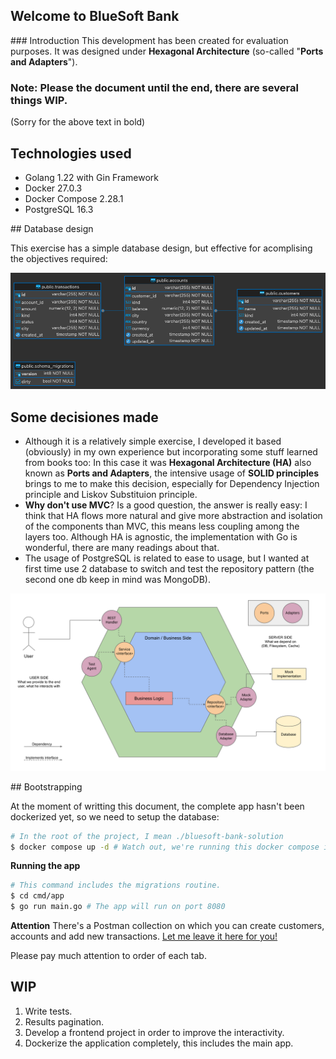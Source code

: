 ## Welcome to BlueSoft Bank

### Introduction
This development has been created for evaluation purposes. It was designed under **Hexagonal Architecture** (so-called "**Ports and Adapters**").

### Note: Please the document until the end, there are several things WIP.
(Sorry for the above text in bold)


## Technologies used

- Golang 1.22 with Gin Framework
- Docker 27.0.3
- Docker Compose 2.28.1
- PostgreSQL 16.3

## Database design

This exercise has a simple database design, but effective for acomplising the objectives required:

![erd](bluesoft_bank_public.png)


## Some decisiones made

- Although it is a relatively simple exercise, I developed it based (obviously) in my own experience but incorporating some stuff learned from books too: In this case it was **Hexagonal Architecture (HA)** also known as **Ports and Adapters**, the intensive usage of **SOLID principles** brings to me to make this decision, especially for Dependency Injection principle and Liskov Substituion principle.
- **Why don't use MVC**? Is a good question, the answer is really easy: I think that HA flows more natural and give more abstraction and isolation of the components than MVC, this means less coupling among the layers too. Although HA is agnostic, the implementation with Go is wonderful, there are many readings about that.
- The usage of PostgreSQL is related to ease to usage, but I wanted at first time use 2 database to switch and test the repository pattern (the second one db keep in mind was MongoDB).


![hexagonal architecture in project](hexagonal-architecture-products.svg)

## Bootstrapping

At the moment of writting this document, the complete app hasn't been dockerized yet, so we need to setup the database:
```bash
# In the root of the project, I mean ./bluesoft-bank-solution
$ docker compose up -d # Watch out, we're running this docker compose in background
```

**Running the app**


```bash
# This command includes the migrations routine.
$ cd cmd/app
$ go run main.go # The app will run on port 8080
```

**Attention**
There's a Postman collection on which you can create customers, accounts and add new transactions.
[Let me leave it here for you!](bluesoft-api.postman_collection.json)

Please pay much attention to order of each tab.



## WIP
  1. Write tests.
  2. Results pagination.
  3. Develop a frontend project in order to improve the interactivity.
  4. Dockerize the application completely, this includes the main app.